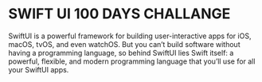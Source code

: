 # SWIFT UI 100 DAYS CHALLANGE
SwiftUI is a powerful framework for building user-interactive apps for iOS, macOS, tvOS, and even watchOS. But you can’t build software without having a programming language, so behind SwiftUI lies Swift itself: a powerful, flexible, and modern programming language that you’ll use for all your SwiftUI apps.
